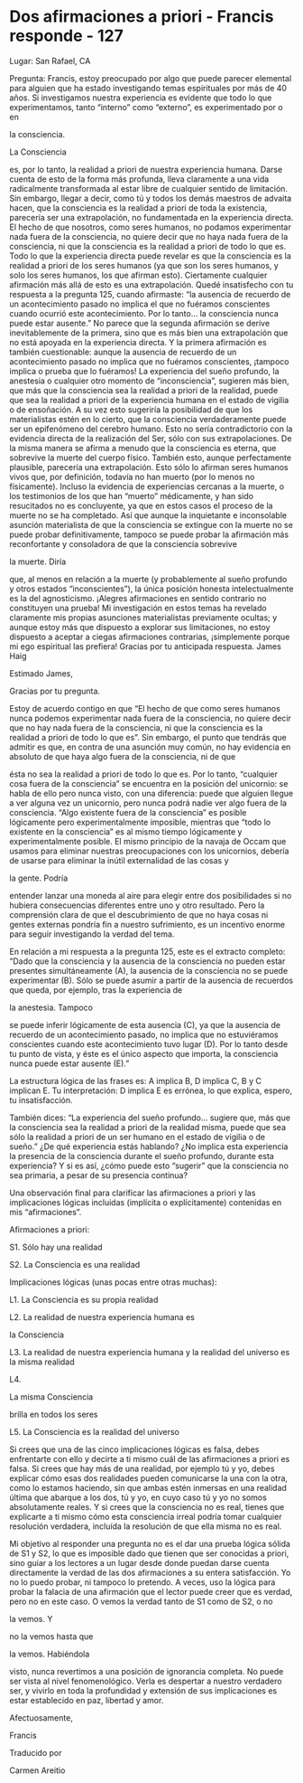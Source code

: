 # Dos afirmaciones a priori - Francis responde - 127

Lugar: San Rafael, CA

Pregunta: Francis, estoy preocupado por algo que puede parecer elemental para alguien que ha estado investigando temas espirituales por más de 40 años. Si investigamos nuestra experiencia es evidente que todo lo que experimentamos, tanto “interno” como “externo”, es experimentado por o en 

la consciencia. 

La Consciencia

 es, por lo tanto, la realidad a priori de nuestra experiencia humana. Darse cuenta de esto de la forma más profunda, lleva claramente a una vida radicalmente transformada al estar libre de cualquier sentido de limitación. Sin embargo, llegar a decir, como tú y todos los demás maestros de advaita hacen, que la consciencia es la realidad a priori de toda la existencia, parecería ser una extrapolación, no fundamentada en la experiencia directa. El hecho de que nosotros, como seres humanos, no podamos experimentar nada fuera de la consciencia, no quiere decir que no haya nada fuera de la consciencia, ni que la consciencia es la realidad a priori de todo lo que es. Todo lo que la experiencia directa puede revelar es que la consciencia es la realidad a priori de los seres humanos (ya que son los seres humanos, y solo los seres humanos, los que afirman esto). Ciertamente cualquier afirmación más allá de esto es una extrapolación. Quedé insatisfecho con tu respuesta a la pregunta 125, cuando afirmaste: “la ausencia de recuerdo de un acontecimiento pasado no implica el que no fuéramos conscientes cuando ocurrió este acontecimiento. Por lo tanto… la consciencia nunca puede estar ausente.” No parece que la segunda afirmación se derive inevitablemente de la primera, sino que es más bien una extrapolación que no está apoyada en la experiencia directa. Y la primera afirmación es también cuestionable: aunque la ausencia de recuerdo de un acontecimiento pasado no implica que no fuéramos conscientes, ¡tampoco implica o prueba que lo fuéramos! La experiencia del sueño profundo, la anestesia o cualquier otro momento de “inconsciencia”, sugieren más bien, que más que la consciencia sea la realidad a priori de la realidad, puede que sea la realidad a priori de la experiencia humana en el estado de vigilia o de ensoñación. A su vez esto sugeriría la posibilidad de que los materialistas estén en lo cierto, que la consciencia verdaderamente puede ser un epifenómeno del cerebro humano. Esto no sería contradictorio con la evidencia directa de la realización del Ser, sólo con sus extrapolaciones. De la misma manera se afirma a menudo que la consciencia es eterna, que sobrevive la muerte del cuerpo físico. También esto, aunque perfectamente plausible, parecería una extrapolación. Esto sólo lo afirman seres humanos vivos que, por definición, todavía no han muerto (por lo menos no físicamente). Incluso la evidencia de experiencias cercanas a la muerte, o los testimonios de los que han “muerto” médicamente, y han sido resucitados no es concluyente, ya que en estos casos el proceso de la muerte no se ha completado. Así que aunque la inquietante e inconsolable asunción materialista de que la consciencia se extingue con la muerte no se puede probar definitivamente, tampoco se puede probar la afirmación más reconfortante y consoladora de que la consciencia sobrevive 

la muerte. Diría

 que, al menos en relación a la muerte (y probablemente al sueño profundo y otros estados “inconscientes”), la única posición honesta intelectualmente es la del agnosticismo. ¡Alegres afirmaciones en sentido contrario no constituyen una prueba! Mi investigación en estos temas ha revelado claramente mis propias asunciones materialistas previamente ocultas; y aunque estoy más que dispuesto a explorar sus limitaciones, no estoy dispuesto a aceptar a ciegas afirmaciones contrarias, ¡simplemente porque mi ego espiritual las prefiera! Gracias por tu anticipada respuesta. James Haig

Estimado James,

Gracias por tu pregunta.

Estoy de acuerdo contigo en que “El hecho de que como seres humanos nunca podemos experimentar nada fuera de la consciencia, no quiere decir que no hay nada fuera de la consciencia, ni que la consciencia es la realidad a priori de todo lo que es”. Sin embargo, el punto que tendrás que admitir es que, en contra de una asunción muy común, no hay evidencia en absoluto de que haya algo fuera de la consciencia, ni de que

ésta no sea la realidad a priori de todo lo que es. Por lo tanto, “cualquier cosa fuera de la consciencia” se encuentra en la posición del unicornio: se habla de ello pero nunca visto, con una diferencia: puede que alguien llegue a ver alguna vez un unicornio, pero nunca podrá nadie ver algo fuera de la consciencia. “Algo existente fuera de la consciencia” es posible lógicamente pero experimentalmente imposible, mientras que “todo lo existente en la consciencia” es al mismo tiempo lógicamente y experimentalmente posible. El mismo principio de la navaja de Occam que usamos para eliminar nuestras preocupaciones con los unicornios, debería de usarse para eliminar la inútil externalidad de las cosas y 

la gente. Podría

 entender lanzar una moneda al aire para elegir entre dos posibilidades si no hubiera consecuencias diferentes entre uno y otro resultado. Pero la comprensión clara de que el descubrimiento de que no haya cosas ni gentes externas pondría fin a nuestro sufrimiento, es un incentivo enorme para seguir investigando la verdad del tema.

En relación a mi respuesta a la pregunta 125, este es el extracto completo: “Dado que la consciencia y la ausencia de la consciencia no pueden estar presentes simultáneamente (A), la ausencia de la consciencia no se puede experimentar (B). Sólo se puede asumir a partir de la ausencia de recuerdos que queda, por ejemplo, tras la experiencia de 

la anestesia. Tampoco

 se puede inferir lógicamente de esta ausencia (C), ya que la ausencia de recuerdo de un acontecimiento pasado, no implica que no estuviéramos conscientes cuando este acontecimiento tuvo lugar (D). Por lo tanto desde tu punto de vista, y éste es el único aspecto que importa, la consciencia nunca puede estar ausente (E).”

La estructura lógica de las frases es: A implica B, D implica C, B y C implican E. Tu interpretación: D implica E es errónea, lo que explica, espero, tu insatisfacción.

También dices: “La experiencia del sueño profundo… sugiere que, más que la consciencia sea la realidad a priori de la realidad misma, puede que sea sólo la realidad a priori de un ser humano en el estado de vigilia o de sueño.” ¿De qué experiencia estás hablando? ¿No implica esta experiencia la presencia de la consciencia durante el sueño profundo, durante esta experiencia? Y si es así, ¿cómo puede esto “sugerir” que la consciencia no sea primaria, a pesar de su presencia continua?

Una observación final para clarificar las afirmaciones a priori y las implicaciones lógicas incluidas (implícita o explícitamente) contenidas en mis “afirmaciones”.

Afirmaciones a priori:

S1. Sólo hay una realidad

S2. La Consciencia es una realidad

Implicaciones lógicas (unas pocas entre otras muchas):

L1. La Consciencia es su propia realidad

L2. La realidad de nuestra experiencia humana es 

la Consciencia

L3. La realidad de nuestra experiencia humana y la realidad del universo es la misma realidad

L4. 

La misma Consciencia

 brilla en todos los seres

L5. La Consciencia es la realidad del universo

Si crees que una de las cinco implicaciones lógicas es falsa, debes enfrentarte con ello y decirte a ti mismo cuál de las afirmaciones a priori es falsa. Si crees que hay más de una realidad, por ejemplo tú y yo, debes explicar cómo esas dos realidades pueden comunicarse la una con la otra, como lo estamos haciendo, sin que ambas estén inmersas en una realidad última que abarque a los dos, tú y yo, en cuyo caso tú y yo no somos absolutamente reales. Y si crees que la consciencia no es real, tienes que explicarte a ti mismo cómo esta consciencia irreal podría tomar cualquier resolución verdadera, incluída la resolución de que ella misma no es real.

Mi objetivo al responder una pregunta no es el dar una prueba lógica sólida de S1 y S2, lo que es imposible dado que tienen que ser conocidas a priori, sino guiar a los lectores a un lugar desde donde puedan darse cuenta directamente la verdad de las dos afirmaciones a su entera satisfacción. Yo no lo puedo probar, ni tampoco lo pretendo. A veces, uso la lógica para probar la falacia de una afirmación que el lector puede creer que es verdad, pero no en este caso. O vemos la verdad tanto de S1 como de S2, o no 

la vemos. Y

 no la vemos hasta que 

la vemos. Habiéndola

 visto, nunca revertimos a una posición de ignorancia completa. No puede ser vista al nivel fenomenológico. Verla es despertar a nuestro verdadero ser, y vivirlo en toda la profundidad y extensión de sus implicaciones es estar establecido en paz, libertad y amor.

Afectuosamente,

Francis

Traducido por 

Carmen Areitio

